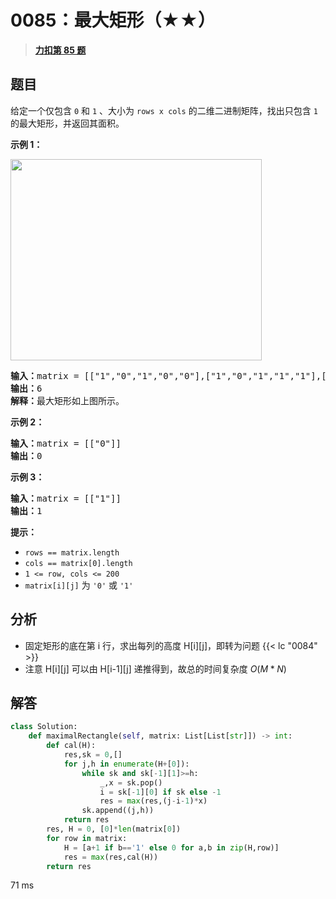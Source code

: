 # 0085：最大矩形（★★）


> <u>**[力扣第 85 题](https://leetcode.cn/problems/maximal-rectangle/)**</u>

## 题目

<p>给定一个仅包含 <code>0</code> 和 <code>1</code> 、大小为 <code>rows x cols</code> 的二维二进制矩阵，找出只包含 <code>1</code> 的最大矩形，并返回其面积。</p>



<p><strong>示例 1：</strong></p>
<img alt="" src="https://assets.leetcode.com/uploads/2020/09/14/maximal.jpg" style="width: 402px; height: 322px;" />
<pre>
<strong>输入：</strong>matrix = [["1","0","1","0","0"],["1","0","1","1","1"],["1","1","1","1","1"],["1","0","0","1","0"]]
<strong>输出：</strong>6
<strong>解释：</strong>最大矩形如上图所示。
</pre>

<p><strong>示例 2：</strong></p>

<pre>
<strong>输入：</strong>matrix = [["0"]]
<strong>输出：</strong>0
</pre>

<p><strong>示例 3：</strong></p>

<pre>
<strong>输入：</strong>matrix = [["1"]]
<strong>输出：</strong>1
</pre>



<p><strong>提示：</strong></p>

<ul>
<li><code>rows == matrix.length</code></li>
<li><code>cols == matrix[0].length</code></li>
<li><code>1 &lt;= row, cols &lt;= 200</code></li>
<li><code>matrix[i][j]</code> 为 <code>'0'</code> 或 <code>'1'</code></li>
</ul>


## 分析

- 固定矩形的底在第 i 行，求出每列的高度 H[i][j]，即转为问题 {{< lc "0084" >}}
- 注意 H[i][j] 可以由 H[i-1][j] 递推得到，故总的时间复杂度 $O(M*N)$

## 解答

```python
class Solution:
    def maximalRectangle(self, matrix: List[List[str]]) -> int:
        def cal(H):
            res,sk = 0,[]
            for j,h in enumerate(H+[0]):
                while sk and sk[-1][1]>=h:
                    _,x = sk.pop()
                    i = sk[-1][0] if sk else -1
                    res = max(res,(j-i-1)*x)
                sk.append((j,h))
            return res
        res, H = 0, [0]*len(matrix[0])
        for row in matrix:
            H = [a+1 if b=='1' else 0 for a,b in zip(H,row)]
            res = max(res,cal(H))
        return res
```
71 ms
